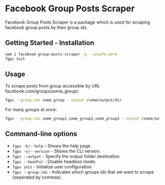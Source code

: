 # Facebook Group Posts Scraper 

Facebook Group Posts Scraper is a package which is used for scraping facebook group posts by their group ids.

## Getting Started - Installation

```sh
npm i facebook-group-posts-scraper -g --unsafe-perm
fgps init
```
## Usage

To scrape posts from group accessible by URL facebook.com/groups/some_group/:

```sh
fgps --group-ids some_group --output /some/output/dir
```

For many groups at once:
```sh
fgps --group-ids some_group1,some_group2,some_group3 --output /some/output/dir
```

## Command-line options
 
- `fgps -h/--help`    - Shows the help page.
- `fgps -v/--version` - Shows the CLI version.
- `fgps --output`     - Specify the output folder destination.
- `fgps --headful`    - Disable headless mode.
- `fgps init`         - Initialize user configuration.
- `fgps --group-ids`  - Indicates which groups ids that we want to scrape (seperated by commas).
